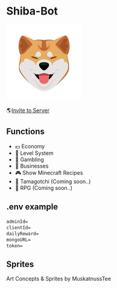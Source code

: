 # Shiba-Bot
<img src="./src/Data/imgs/shibaBotIcon.png" height="200">

🌎[Invite to Server](https://discord.com/api/oauth2/authorize?client_id=1193885398754140262&permissions=8&scope=bot)

## Functions
- 💵 Economy
- 🔢 Level System
- 🎰 Gambling
- 🏦 Businesses
- 🎮 Show Minecraft Recipes
- 🐶 Tamagotchi (Coming soon..)
- 🧭 RPG (Coming soon..)
  
## .env example
    adminId=
    clientId=
    dailyReward=
    mongoURL=
    token=

## Sprites
Art Concepts & Sprites by MuskatnussTee
